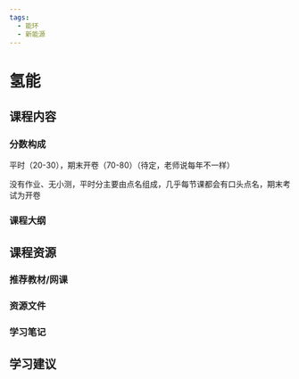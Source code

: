 ```yaml
---
tags:
  - 能环
  - 新能源
---
```


# 氢能

## 课程内容

### 分数构成

平时（20-30），期末开卷（70-80）（待定，老师说每年不一样）

没有作业、无小测，平时分主要由点名组成，几乎每节课都会有口头点名，期末考试为开卷


### 课程大纲





## 课程资源

### 推荐教材/网课

### 资源文件


### 学习笔记

## 学习建议










